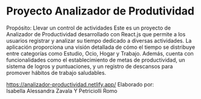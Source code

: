 # Proyecto Analizador de Produtividad

Propósito: Llevar un control de actividades
Este es un proyecto de Analizador de Productividad desarrollado con React.js que permite a los usuarios registrar y analizar su tiempo dedicado a diversas actividades. La aplicación proporciona una visión detallada de cómo el tiempo se distribuye entre categorías como Estudio, Ocio, Hogar y Trabajo. Además, cuenta con funcionalidades como el establecimiento de metas de productividad, un sistema de logros y puntuaciones, y un registro de descansos para promover hábitos de trabajo saludables.

https://analizador-productividad.netlify.app/
Elaborado por:  
Isabella Alessandra Zavala Y Petriciolli Romo
